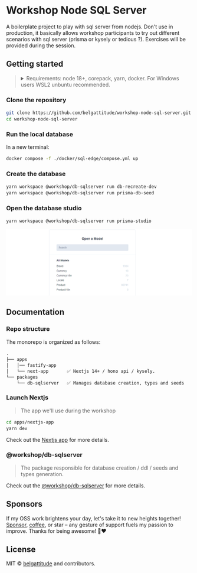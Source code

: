 # Workshop Node SQL Server

A boilerplate project to play with sql server from nodejs. Don't use in production,
it basically allows workshop participants to try out different scenarios with sql server
(prisma or kysely or tedious ?). Exercises will be provided during the session.

## Getting started

> <details>
> <summary>Requirements: node 18+, corepack, yarn, docker. For Windows users WSL2 unbuntu recommended.</summary>
>
> ```bash
> nvm install v20  // if you don't have nodejs installed
> corepack enable
> npm i -g yarn 
> ```
> </details> 

### Clone the repository

```bash
git clone https://github.com/belgattitude/workshop-node-sql-server.git
cd workshop-node-sql-server
```
### Run the local database

In a new terminal:

```bash
docker compose -f ./docker/sql-edge/compose.yml up
```

### Create the database

```bash
yarn workspace @workshop/db-sqlserver run db-recreate-dev
yarn workspace @workshop/db-sqlserver run prisma-db-seed  
```
### Open the database studio

```bash
yarn workspace @workshop/db-sqlserver run prisma-studio  
```

![prisma-studio.png](docs/images/prisma-studio.png)

## Documentation

### Repo structure

The monorepo is organized as follows:

```
.
├── apps
│   │── fastify-app
│   └── next-app       ✅ Nextjs 14+ / hono api / kysely.
└── packages
    └── db-sqlserver   ✅ Manages database creation, types and seeds
```

### Launch Nextjs

> The app we'll use during the workshop

```bash
cd apps/nextjs-app
yarn dev
```

Check out the [Nextjs app](apps/nextjs-app/README.md) for more details.

### @workshop/db-sqlserver

> The package responsible for database creation / ddl / seeds and types generation.

Check out the [@workshop/db-sqlserver](packages/db-sqlserver/README.md) for more details.

## Sponsors

If my OSS work brightens your day, let's take it to new heights together!
[Sponsor](<[sponsorship](https://github.com/sponsors/belgattitude)>), [coffee](<(https://ko-fi.com/belgattitude)>),
or star – any gesture of support fuels my passion to improve. Thanks for being awesome! 🙏❤️

## License

MIT © [belgattitude](https://github.com/belgattitude) and contributors.
